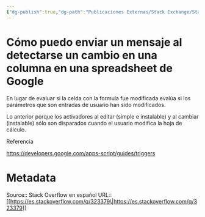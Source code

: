 ```yaml
---
{"dg-publish":true,"dg-path":"Publicaciones Externas/Stack Exchange/Stack Overflow en español/es.stackoverflow.com-323379.md","permalink":"/publicaciones-externas/stack-exchange/stack-overflow-en-espanol/es-stackoverflow-com-323379/","title":"Cómo puedo enviar un mensaje al detectarse un cambio en una columna en una spreadsheet de Google","hide":true,"noteIcon":"default","created":"2024-04-03T12:49:10.593-06:00","updated":"2024-04-05T16:43:56.492-06:00"}
---
```


# Cómo puedo enviar un mensaje al detectarse un cambio en una columna en una spreadsheet de Google

En lugar de evaluar si la celda con la formula fue modificada evalúa si los parámetros que son entradas de usuario han sido modificados.

Lo anterior porque los activadores al editar (simple e instalable) y al cambiar (instalable) sólo son disparados cuando el usuario modifica la hoja de cálculo.

Referencia

https://developers.google.com/apps-script/guides/triggers

# Metadata
Source:: Stack Overflow en español
URL:: [[https://es.stackoverflow.com/q/323379\|https://es.stackoverflow.com/q/323379]]

